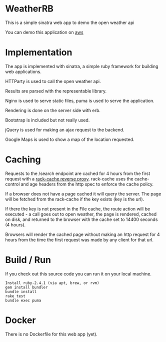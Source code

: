 # WeatherRB

This is a simple sinatra web app to demo the open weather api

You can demo this application on [aws](http://54.172.47.112/)

# Implementation

The app is implemented with sinatra, a simple ruby framework for
building web applications.

HTTParty is used to call the open weather api.

Results are parsed with the representable library.

Nginx is used to serve static files, puma is used to serve the application.

Rendering is done on the server side with erb.

Bootstrap is included but not really used.

jQuery is used for making an ajax request to the backend.

Google Maps is used to show a map of the location requested.

# Caching

Requests to the /search endpoint are cached for 4 hours from the
first request with a [rack-cache reverse proxy](http://rtomayko.github.io/rack-cache/). rack-cache uses the cache-control and age headers from the http spec to enforce the cache policy.

If a browser does not have a page cached it will query the server. The
page will be fetched from the rack-cache if the key exists (key is the url).

If there the key is not present in the File cache, the route action will be executed - a call goes out to open weather, the page is rendered, cached on disk,
and returned to the browser with the cache set to 14400 seconds (4 hours).

Browsers will render the cached page without making an http request for 4 hours from the time the first request was made by any client for that url.

# Build / Run

If you check out this source code you can run it on your local
machine.

~~~
Install ruby-2.4.1 (via apt, brew, or rvm)
gem install bundler
bundle install
rake test
bundle exec puma
~~~

# Docker

There is no Dockerfile for this web app (yet).
